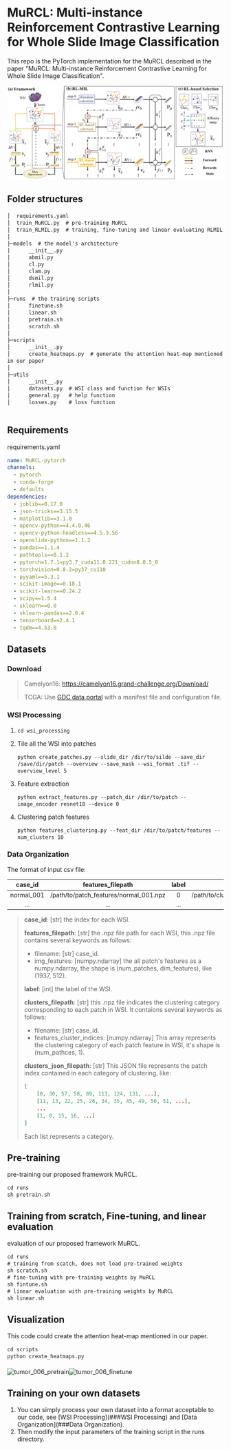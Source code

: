 # MuRCL: Multi-instance Reinforcement Contrastive Learning for Whole Slide Image Classification
This repo is the PyTorch implementation for the MuRCL described in the paper "MuRCL: Multi-instance Reinforcement Contrastive Learning for Whole Slide Image Classification". 

![fig2](figs/fig2.png)

## Folder structures

```
│  requirements.yaml
│  train_MuRCL.py  # pre-training MuRCL
│  train_RLMIL.py  # training, fine-tuning and linear evaluating RLMIL 
│          
├─models  # the model's architecture
|      __init__.py
│      abmil.py
│      cl.py
│      clam.py
│      dsmil.py
│      rlmil.py
│      
├─runs  # the training scripts 
│      finetune.sh
│      linear.sh
│      pretrain.sh
│      scratch.sh
│      
├─scripts
│      __init__.py
│      create_heatmaps.py  # generate the attention heat-map mentioned in our paper
│      
├─utils
│      __init__.py
│      datasets.py  # WSI class and function for WSIs
│      general.py   # help function
│      losses.py    # loss function
        
```

## Requirements

requirements.yaml

```yaml
name: MuRCL-pytorch
channels:
  - pytorch
  - conda-forge
  - defaults
dependencies:
  - joblib==0.17.0
  - json-tricks==3.15.5
  - matplotlib==3.1.0
  - opencv-python==4.4.0.46
  - opencv-python-headless==4.5.3.56
  - openslide-python==1.1.2
  - pandas==1.1.4
  - pathtools==0.1.2
  - pytorch=1.7.1=py3.7_cuda11.0.221_cudnn8.0.5_0
  - torchvision=0.8.2=py37_cu110
  - pyyaml==5.3.1
  - scikit-image==0.18.1
  - scikit-learn==0.24.2
  - scipy==1.5.4
  - sklearn==0.0
  - sklearn-pandas==2.0.4
  - tensorboard==2.4.1
  - tqdm==4.53.0

```

## Datasets

### Download

> Camelyon16: https://camelyon16.grand-challenge.org/Download/
>
> TCGA: Use [GDC data portal](https://docs.gdc.cancer.gov/Data_Transfer_Tool/Users_Guide/Getting_Started/) with a manifest file and configuration file.

### WSI Processing

1. `cd wsi_processing`

2. Tile all the WSI into patches

   ```shell
   python create_patches.py --slide_dir /dir/to/silde --save_dir /save/dir/patch --overview --save_mask --wsi_format .tif --overview_level 5
   ```

3. Feature extraction

   ```shell
   python extract_features.py --patch_dir /dir/to/patch --image_encoder resnet18 --device 0
   ```

4. Clustering patch features

   ```shell
   python features_clustering.py --feat_dir /dir/to/patch/features --num_clusters 10
   ```


### Data Organization

The format of  input csv file:

|  case_id   |           features_filepath            | label |            clusters_filepath            |          clusters_json_filepath          |
| :--------: | :------------------------------------: | :---: | :-------------------------------------: | :--------------------------------------: |
| normal_001 | /path/to/patch_features/normal_001.npz |   0   | /path/to/cluster_indices/normal_001.npz | /path/to/cluster_indices/normal_001.json |
|    ...     |                  ...                   |  ...  |                   ...                   |                   ...                    |

> **case_id**: [str] the index for each WSI. 
>
> **features_filepath**: [str] the .npz file path for each WSI, this .npz file contains several keywords as follows: 
>
> - filename: [str] case_id. 
> - img_features: [numpy.ndarray] the all patch's features as a numpy.ndarray, the shape is (num_patches, dim_features), like (1937, 512). 
>
> **label**: [int] the label of the WSI. 
>
> **clusters_filepath**: [str] this .npz file indicates the clustering category corresponding to each patch in WSI. It contaions several keywords as follows:
>
> - filename: [str] case_id.
> - features_cluster_indices: [numpy.ndarray] This array represents the clustering category of each patch feature in WSI, it's shape is (num_pathces, 1). 
>
> **clusters_json_filepath**: [str] This JSON file represents the patch index contained in each category of clustering, like:
>
> ```json
> [
>     [0, 30, 57, 58, 89, 113, 124, 131, ...],
>     [11, 13, 22, 25, 26, 34, 35, 45, 49, 50, 51, ...],
>     ...
>     [1, 8, 15, 16, ...]
> ]
> ```
>
> Each list represents a category.

## Pre-training

pre-training our proposed framework MuRCL. 

```shell
cd runs
sh pretrain.sh
```

## Training from scratch, Fine-tuning, and linear evaluation

evaluation of our proposed framework MuRCL. 

```shell
cd runs
# training from scatch, does not load pre-trained weights
sh scratch.sh
# fine-tuning with pre-training weights by MuRCL
sh fintune.sh
# linear evaluation with pre-training weights by MuRCL
sh linear.sh
```

## Visualization

This code could create the attention heat-map mentioned in our paper.

```shell
cd scripts
python create_heatmaps.py
```

<img src="/figs/tumor_006_pretrain.png" alt="tumor_006_pretrain" width="400" align="middle" /><img src="/figs/tumor_006_finetune.png" alt="tumor_006_finetune" width="400" align="middle" /> 



## Training on your own datasets

1. You can simply process your own dataset into a format acceptable to our code, see [WSI Processing](###WSI Processing) and [Data Organization](###Data Organization). 
2. Then modify the input parameters of the training script in the runs directory. 

